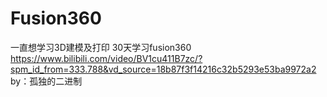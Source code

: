 # Fusion360
一直想学习3D建模及打印
30天学习fusion360
https://www.bilibili.com/video/BV1cu411B7zc/?spm_id_from=333.788&vd_source=18b87f3f14216c32b5293e53ba9972a2
by：孤独的二进制

